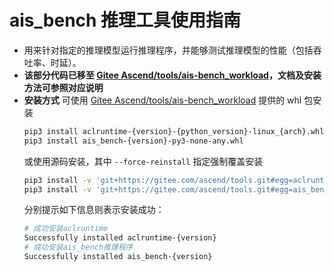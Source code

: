 # ais_bench 推理工具使用指南
- 用来针对指定的推理模型运行推理程序，并能够测试推理模型的性能（包括吞吐率、时延）。
- **该部分代码已移至 [Gitee Ascend/tools/ais-bench_workload](https://gitee.com/ascend/tools/tree/master/ais-bench_workload/tool/ais_bench)，文档及安装方法可参照对应说明**
- **安装方式** 可使用 [Gitee Ascend/tools/ais-bench_workload](https://gitee.com/ascend/tools/tree/master/ais-bench_workload/tool/ais_bench) 提供的 whl 包安装
  ```sh
  pip3 install aclruntime-{version}-{python_version}-linux_{arch}.whl
  pip3 install ais_bench-{version}-py3-none-any.whl
  ```
  或使用源码安装，其中 `--force-reinstall` 指定强制覆盖安装
  ```sh
  pip3 install -v 'git+https://gitee.com/ascend/tools.git#egg=aclruntime&subdirectory=ais-bench_workload/tool/ais_bench/backend' --force-reinstall
  pip3 install -v 'git+https://gitee.com/ascend/tools.git#egg=ais_bench&subdirectory=ais-bench_workload/tool/ais_bench' --force-reinstall
  ```
  分别提示如下信息则表示安装成功：
  ```sh
  # 成功安装aclruntime
  Successfully installed aclruntime-{version}
  # 成功安装ais_bench推理程序
  Successfully installed ais_bench-{version}
  ```